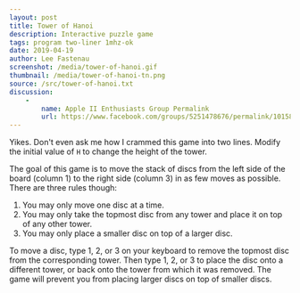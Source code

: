 ```yaml
---
layout: post
title: Tower of Hanoi
description: Interactive puzzle game
tags: program two-liner 1mhz-ok
date: 2019-04-19
author: Lee Fastenau
screenshot: /media/tower-of-hanoi.gif
thumbnail: /media/tower-of-hanoi-tn.png
source: /src/tower-of-hanoi.txt
discussion:
    -
        name: Apple II Enthusiasts Group Permalink
        url: https://www.facebook.com/groups/5251478676/permalink/10158489147328677/
---
```


Yikes. Don't even ask me how I crammed this game into two lines. Modify the initial value of `H` to change the height of the tower.

The goal of this game is to move the stack of discs from the left side of the board (column 1) to the right side (column 3) in as few moves as possible. There are three rules though:

1. You may only move one disc at a time.
2. You may only take the topmost disc from any tower and place it on top of any other tower.
3. You may only place a smaller disc on top of a larger disc.

To move a disc, type 1, 2, or 3 on your keyboard to remove the topmost disc from the corresponding tower. Then type 1, 2, or 3 to place the disc onto a different tower, or back onto the tower from which it was removed. The game will prevent you from placing larger discs on top of smaller discs.